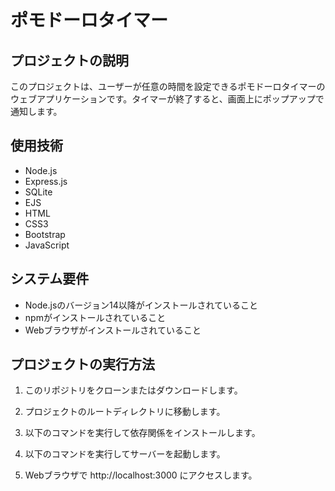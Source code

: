 # ポモドーロタイマー

## プロジェクトの説明
このプロジェクトは、ユーザーが任意の時間を設定できるポモドーロタイマーのウェブアプリケーションです。タイマーが終了すると、画面上にポップアップで通知します。

## 使用技術
- Node.js
- Express.js
- SQLite
- EJS
- HTML
- CSS3
- Bootstrap
- JavaScript

## システム要件
- Node.jsのバージョン14以降がインストールされていること
- npmがインストールされていること
- Webブラウザがインストールされていること

## プロジェクトの実行方法
1. このリポジトリをクローンまたはダウンロードします。
2. プロジェクトのルートディレクトリに移動します。
3. 以下のコマンドを実行して依存関係をインストールします。
   
4. 以下のコマンドを実行してサーバーを起動します。
   
5. Webブラウザで http://localhost:3000 にアクセスします。
